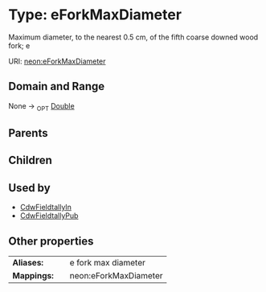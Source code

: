 
# Type: eForkMaxDiameter


Maximum diameter, to the nearest 0.5 cm, of the fifth coarse downed wood fork; e

URI: [neon:eForkMaxDiameter](https://data.neonscience.org/eForkMaxDiameter)


## Domain and Range

None ->  <sub>OPT</sub> [Double](types/Double.md)

## Parents


## Children


## Used by

 * [CdwFieldtallyIn](CdwFieldtallyIn.md)
 * [CdwFieldtallyPub](CdwFieldtallyPub.md)

## Other properties

|  |  |  |
| --- | --- | --- |
| **Aliases:** | | e fork max diameter |
| **Mappings:** | | neon:eForkMaxDiameter |

